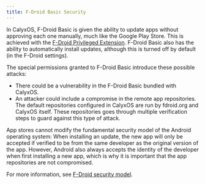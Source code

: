 ```yaml
---
title: F-Droid Basic Security
---
```


In CalyxOS, F-Droid Basic is given the ability to update apps without approving each one manually, much like the Google Play Store. This is achieved with the [F-Droid Privileged Extension](https://gitlab.com/CalyxOS/platform_packages_apps_F-DroidPrivilegedExtension). F-Droid Basic also has the ability to automatically install updates, although this is turned off by default (in the F-Droid settings).

The special permissions granted to F-Droid Basic introduce these possible attacks:

* There could be a vulnerability in the F-Droid Basic bundled with CalyxOS.
* An attacker could include a compromise in the remote app repositories. The default repositories configured in CalyxOS are run by fdroid.org and CalyxOS itself. These repositories goes through multiple verification steps to guard against this type of attack.

App stores cannot modify the fundamental security model of the Android operating system: When installing an update, the new app will only be accepted if verified to be from the same developer as the original version of the app. However, Android also always accepts the identity of the developer when first installing a new app, which is why it is important that the app repositories are not compromised.

For more information, see [F-Droid security model](https://f-droid.org/en/docs/Security_Model/).
